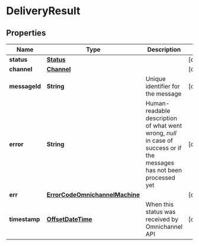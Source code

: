 
# DeliveryResult

## Properties
Name | Type | Description | Notes
------------ | ------------- | ------------- | -------------
**status** | [**Status**](Status.md) |  |  [optional]
**channel** | [**Channel**](Channel.md) |  |  [optional]
**messageId** | **String** | Unique identifier for the message |  [optional]
**error** | **String** | Human-readable description of what went wrong, *null* in case of success or if the messages has not been processed yet |  [optional]
**err** | [**ErrorCodeOmnichannelMachine**](ErrorCodeOmnichannelMachine.md) |  |  [optional]
**timestamp** | [**OffsetDateTime**](OffsetDateTime.md) | When this status was received by Omnichannel API |  [optional]



